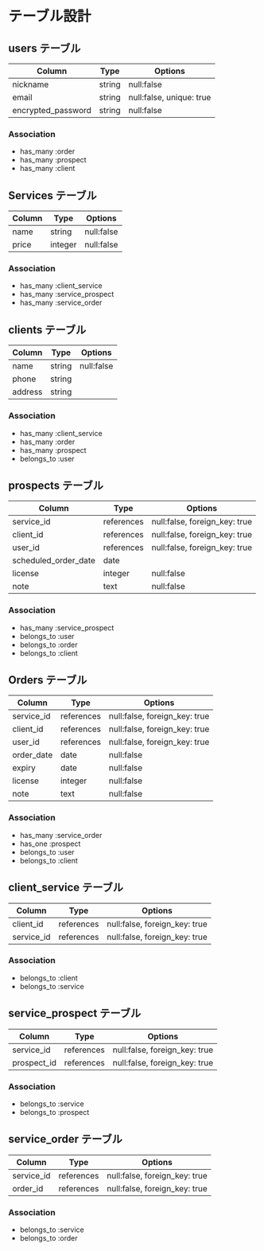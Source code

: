 # テーブル設計

## users テーブル

| Column             | Type   | Options                  |
| ------------------ | ------ | ------------------------ |
| nickname           | string | null:false               |
| email              | string | null:false, unique: true |
| encrypted_password | string | null:false               |

### Association

- has_many :order
- has_many :prospect
- has_many :client

## Services テーブル

| Column | Type    | Options    |
| ------ | ------- | ---------- |
| name   | string  | null:false |
| price  | integer | null:false |

### Association

- has_many :client_service
- has_many :service_prospect
- has_many :service_order

## clients テーブル

| Column  | Type   | Options    |
| ------- | ------ | ---------- |
| name    | string | null:false |
| phone   | string |            |
| address | string |            |

### Association

- has_many :client_service
- has_many :order
- has_many :prospect
- belongs_to :user

## prospects テーブル

| Column               | Type       | Options                       |
| -------------------- | ---------- | ----------------------------- |
| service_id           | references | null:false, foreign_key: true |
| client_id            | references | null:false, foreign_key: true |
| user_id              | references | null:false, foreign_key: true |
| scheduled_order_date | date       |                               |
| license              | integer    | null:false                    |
| note                 | text       | null:false                    |

### Association

- has_many :service_prospect
- belongs_to :user
- belongs_to :order
- belongs_to :client

## Orders テーブル

| Column     | Type       | Options                       |
| ---------- | ---------- | ----------------------------- |
| service_id | references | null:false, foreign_key: true |
| client_id  | references | null:false, foreign_key: true |
| user_id    | references | null:false, foreign_key: true |
| order_date | date       | null:false                    |
| expiry     | date       | null:false                    |
| license    | integer    | null:false                    |
| note       | text       | null:false                    |

### Association

- has_many :service_order
- has_one :prospect
- belongs_to :user
- belongs_to :client

## client_service テーブル

| Column     | Type       | Options                       |
| ---------- | ---------- | ----------------------------- |
| client_id  | references | null:false, foreign_key: true |
| service_id | references | null:false, foreign_key: true |

### Association

- belongs_to :client
- belongs_to :service

## service_prospect テーブル

| Column      | Type       | Options                       |
| ----------- | ---------- | ----------------------------- |
| service_id  | references | null:false, foreign_key: true |
| prospect_id | references | null:false, foreign_key: true |

### Association

- belongs_to :service
- belongs_to :prospect

## service_order テーブル

| Column     | Type       | Options                       |
| ---------- | ---------- | ----------------------------- |
| service_id | references | null:false, foreign_key: true |
| order_id   | references | null:false, foreign_key: true |

### Association

- belongs_to :service
- belongs_to :order
